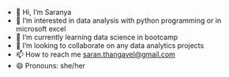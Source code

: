 - 👋 Hi, I’m Saranya
- 👀 I’m interested in data analysis with python programming or in microsoft excel
- 🌱 I’m currently learning data science in bootcamp
- 💞️ I’m looking to collaborate on any data analytics projects
- 📫 How to reach me saran.thangavel@gmail.com
- 😄 Pronouns: she/her
  

<!---
Saropramo/Saropramo is a ✨ special ✨ repository because its `README.md` (this file) appears on your GitHub profile.
You can click the Preview link to take a look at your changes.
--->
